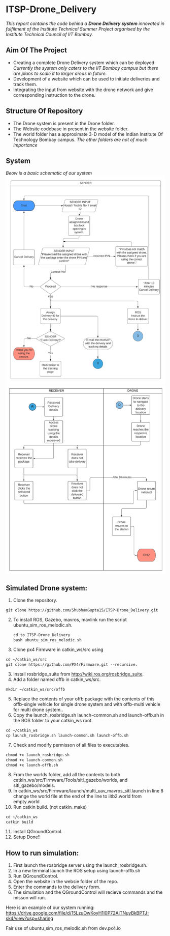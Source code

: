 # ITSP-Drone_Delivery

*This report contains the code behind a **Drone Delivery system** innovated in fulfilment of the Institute Technical Summer Project organised by the Institute Technical Council of IIT Bombay.*
## Aim Of The Project
* Creating a complete Drone Delivery system which can be deployed.
*Currently the system only caters to the IIT Bombay campus but there are plans to scale it to larger areas in future.*
* Development of a website which can be used to initiate deliveries and track them.
* Integrating the input from website with the drone network and give corresponding instruction to the drone.
## Structure Of Repository
* The Drone system is present in the Drone folder.
* The Website codebase in present in the website folder.
* The world folder has a approximate 3-D model of the Indian Institute Of Technology Bombay campus.
*The other folders are not of much importance*
## System
*Beow is a basic schematic of our system*
![flow](./diagrams/Sender_flow.jpeg)
![flow](./diagrams/Drone_and_receiver_flow.jpeg)

 ## Simulated Drone system:
 1. Clone the repository.
 ```
 git clone https://github.com/ShubhamGupta15/ITSP-Drone_Delivery.git
 ```
 2. To install ROS, Gazebo, mavros, mavlink run the script ubuntu_sim_ros_melodic.sh.
     
    ```
    cd to ITSP-Drone_Delivery
    bash ubuntu_sim_ros_melodic.sh 
    ```
 2. Clone px4 Firmware in catkin_ws/src using 
 ```
 cd ~/catkin_ws/src
 git clone https://github.com/PX4/Firmware.git --recursive.
 ```
 3. Install rosbridge_suite from http://wiki.ros.org/rosbridge_suite.
 4. Add a folder named offb in catkin_ws/src.
 ```
 mkdir ~/catkin_ws/src/offb
 ```
 5. Replace the contents of your offb package with the contents of this offb-single vehicle for single drone system and with offb-multi vehicle for multi drone system..
 6. Copy the launch_rosbridge.sh launch-common.sh and launch-offb.sh in the ROS folder to your catkin_ws root.
 ```
 cd ~/catkin_ws
 cp launch_rosbridge.sh launch-common.sh launch-offb.sh 
 ```
 7. Check and modify permisson of all files to executables.
 ```
 chmod +x launch_rosbridge.sh
 chmod +x launch-common.sh
 chmod +x launch-offb.sh
 ```
 8. From the worlds folder, add all the contents to both catkin_ws/src/Firmware/Tools/sitl_gazebo/worlds, and sitl_gazebo/models.
 9. In catkin_ws/src/Firmware/launch/multi_uav_mavros_sitl.launch in line 8 change the world file at the end of the line to iitb2.world from empty.world
 10. Run catkin build. (not catkin_make)
 ```
 cd ~/catkin_ws
 catkin build
 ```
 11. Install QGroundControl.
 12. Setup Done!!
## How to run simulation:
1. First launch the rosbridge server using the launch_rosbridge.sh.
2. In a new terminal launch the ROS setup using launch-offb.sh
3. Run QGroundControl.
4. Open the website in the websie folder of the repo.
5. Enter the commands to the delivery form.
6. The simulation and the QGroundControl will recieve commands and the misson will run.

Here is an example of our system running:
https://drive.google.com/file/d/15LzuOwKoyH1I0P72AiTNuyBkBPTJ-sk4/view?usp=sharing

Fair use of ubuntu_sim_ros_melodic.sh from dev.px4.io
